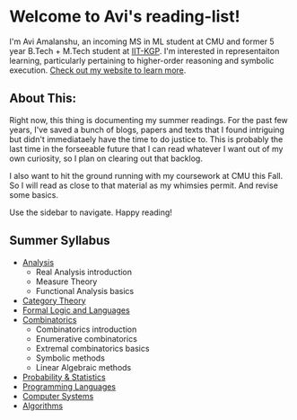# Welcome to Avi's reading-list!
I'm Avi Amalanshu, an incoming MS in ML student at CMU and former 5 year B.Tech + M.Tech student at [IIT-KGP](https://iitkgp.ac.in). I'm interested in representaiton learning, particularly pertaining to higher-order reasoning and symbolic execution. [Check out my website to learn more](https://avi-amalanshu.github.io).
## About This:
Right now, this thing is documenting my summer readings. For the past few years, I've saved a bunch of blogs, papers and texts that I found intriguing but didn't immediataely have the time to do justice to. This is probably the last time in the forseeable future that I can read whatever I want out of my own curiosity, so I plan on clearing out that backlog.

I also want to hit the ground running with my coursework at CMU this Fall. So I will read as close to that material as my whimsies permit. And revise some basics.

Use the sidebar to navigate. Happy reading!
## Summer Syllabus
- [Analysis](./analysis.md)
    - Real Analysis introduction
    - Measure Theory
    - Functional Analysis basics
- [Category Theory](./category.md)
- [Formal Logic and Languages](./logic.md)
- [Combinatorics](./combinatorics.md)
    - Combinatorics introduction
    - Enumerative combinatorics
    - Extremal combinatorics basics
    - Symbolic methods
    - Linear Algebraic methods
- [Probability & Statistics](./stats.md)
- [Programming Languages](lang.md)
- [Computer Systems](./systems.md)
- [Algorithms](./algo.md)
